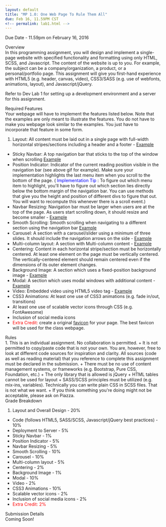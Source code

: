 ```yaml
---
layout: default
title: "MP 1.0: One Web Page To Rule Them All"
due: Feb 16, 11.59PM CST
<!-- permalink: lab1.html -->
---
```

<span class="section-heading">Due Date - 11.59pm on February 16, 2016</span>

<div class="section-heading">Overview</div>
In this programming assignment, you will design and implement a single-page website with specified functionality and formatting using only HTML, SCSS, and Javascript. The content of the website is up to you. For example, the subject can be a company/organization, a product, or a personal/portfolio page. This assignment will give you first-hand experience with HTML5 (e.g. header, canvas, video), CSS3/SASS (e.g. use of webfonts, animations, layout), and Javascript/jQuery.

Refer to Dev Lab 1 for setting up a development environment and a server for this assignment.

<div class="section-heading">Required Features</div>
Your webpage will have to implement the features listed below. Note that the examples are only meant to illustrate the features. You do not have to make you webpage look similar to the examples. You just have to incorporate that feature in some form.

1. Layout: All content must be laid out in a single page with full-width horizontal stripes/sections including a header and a footer - [Example](http://courses.engr.illinois.edu/cs498rk1/images/mp1/2.png)
+	Sticky Navbar: A top navigation bar that sticks to the top of the window when scrolling [Example](http://courses.engr.illinois.edu/cs498rk1/images/mp1/3.gif)
+	Position Indicator: Indicator of the current reading position visible in the navigation bar (see above gif for example). Make sure your implementation highlights the last menu item when you scroll to the bottom of the page. (<span style="color: blue"> Implementation Tip </span>: To figure out which menu item to highlight, you'll have to figure out which section lies directly below the bottom margin of the navigation bar. You can use methods that give you the height and position of different divs to figure that out. You will want to recompute this whenever there is a scroll event.)
+ Navbar Resizing: Navigation bar must be larger when users are at the top of the page. As users start scrolling down, it should resize and become smaller - [Example](http://courses.engr.illinois.edu/cs498rk1/images/mp1/4.gif)
+	Smooth Scrolling: Smooth scrolling when navigating to a different section using the navigation bar [Example](http://courses.engr.illinois.edu/cs498rk1/images/mp1/5.gif)
+	Carousel: A section with a carousel/slider using a minimum of three slides. It should include the navigation arrows on the side - [Example](http://courses.engr.illinois.edu/cs498rk1/images/mp1/6.gif)
+ Multi-column layout: A section with Multi-column content - [Example](http://courses.engr.illinois.edu/cs498rk1/images/mp1/8.png)
+	Centering: Content in each horizontal stripe/section must be horizontally centered. At least one element on the page must be vertically centered. The vertically-centered element should remain centered even if the dimensions of its outer element changes.
+	Background Image: A section which uses a fixed-position background image - [Example](http://courses.engr.illinois.edu/cs498rk1/images/mp1/9.gif)
+	Modal: A section which uses modal windows with additional content - [Example](http://courses.engr.illinois.edu/cs498rk1/images/mp1/10.gif)
+	Video: Embedded video using HTML5 video tag - [Example](http://courses.engr.illinois.edu/cs498rk1/images/mp1/11.gif)
+	CSS3 Animations: At least one use of CSS3 animations (e.g. fade in/out, transitions)
+	At least one use of scalable vector icons through CSS (e.g. FontAwesome)
+	Inclusion of social media icons
+	<span style="color: red"> Extra Credit: </span>create a original [favicon](http://en.wikipedia.org/wiki/Favicon) for your page. The best favicon will be used for the class webpage.

<div class="section-heading">Rules</div>
1.	This is an individual assignment. No collaboration is permitted.
+   It is not permitted to copy/paste code that is not your own. You are, however, free to look at different code sources for inspiration and clarity. All sources (code as well as reading material) that you reference to complete this assignment must be declared in the submission.
+	There must be no use of content management systems, or frameworks (e.g. Bootstrap, Pure CSS, Foundation, etc.)
+	The only library that is allowed is jQuery
+	HTML tables cannot be used for layout
+	SASS/SCSS principles must be utilized (e.g. mix-ins, variables). Technically you can write plain CSS in SCSS files. That is not what we want.
+ If you think something you're doing might not be acceptable, please ask on Piazza.

<div class="section-heading">Grade Breakdown</div>

1. 	Layout and Overall Design - 20%
+ Code (follows HTML5, SASS/SCSS, Javascript/jQuery best practices) - 10%
+ Deployment to Server - 5%
+	Sticky Navbar - 1%
+	Position Indicator - 5%
+ Navbar Resizing - 5%
+	Smooth Scrolling - 10%
+	Carousel - 10%
+ Multi-column layout - 5%
+	Centering - 2%
+	Background Image - 1%
+	Modal - 10%
+	Video - 2%
+	CSS3 Animations - 10%
+	Scalable vector icons - 2%
+	Inclusion of social media icons - 2%
+	<span style="color: red"> Extra Credit: 2% </span>

<div class="section-heading">Submission Details</div>
Coming Soon!
